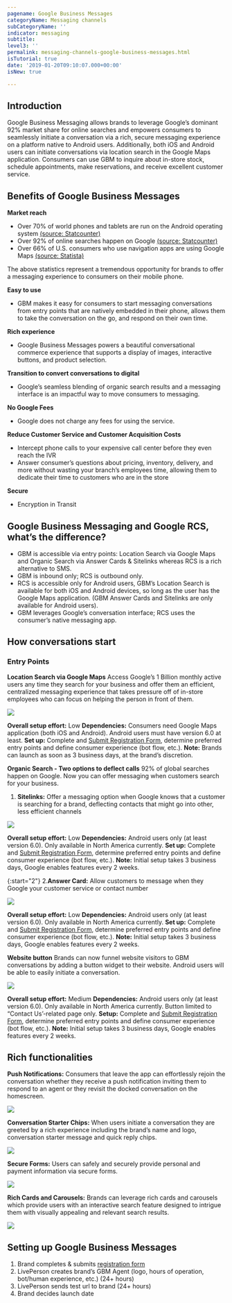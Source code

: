```yaml
---
pagename: Google Business Messages
categoryName: Messaging channels
subCategoryName: ''
indicator: messaging
subtitle: 
level3: ''
permalink: messaging-channels-google-business-messages.html
isTutorial: true
date: '2019-01-20T09:10:07.000+00:00'
isNew: true

---
```


## Introduction

Google Business Messaging allows brands to leverage Google’s dominant 92% market share for online searches and empowers consumers to seamlessly initiate a conversation via a rich, secure messaging experience on a platform native to Android users. Additionally, both iOS and Android users can initiate conversations via location search in the Google Maps application. Consumers can use GBM to inquire about in-store stock, schedule appointments, make reservations, and receive excellent customer service.

## Benefits of Google Business Messages

**Market reach**
* Over 70% of world phones and tablets are run on the Android operating system [(source: Statcounter)](https://gs.statcounter.com/os-market-share/mobile/worldwide)
* Over 92% of online searches happen on Google [(source: Statcounter)](https://gs.statcounter.com/search-engine-market-share)
* Over 66% of U.S. consumers who use navigation apps are using Google Maps [(source: Statista)](https://www.statista.com/statistics/865413/most-popular-us-mapping-apps-ranked-by-audience/)

The above statistics represent a tremendous opportunity for brands to offer a messaging experience to consumers on their mobile phone.

**Easy to use**
* GBM makes it easy for consumers to start messaging conversations from entry points that are natively embedded in their phone, allows them to take the conversation on the go, and respond on their own time.

**Rich experience**
* Google Business Messages powers a beautiful conversational commerce experience that supports a display of images, interactive buttons, and product selection.

**Transition to convert conversations to digital**
* Google’s seamless blending of organic search results and a messaging interface is an impactful way to move consumers to messaging.

**No Google Fees**
* Google does not charge any fees for using the service.

**Reduce Customer Service and Customer Acquisition Costs**
* Intercept phone calls to your expensive call center before they even reach the IVR
* Answer consumer’s questions about pricing, inventory, delivery, and more without wasting your branch’s employees time, allowing them to dedicate their time to customers who are in the store

**Secure**
* Encryption in Transit

## Google Business Messaging and Google RCS, what’s the difference?

* GBM is accessible via entry points: Location Search via Google Maps and Organic Search via Answer Cards & Sitelinks whereas RCS is a rich alternative to SMS.
* GBM is inbound only; RCS is outbound only.
* RCS is accessible only for Android users, GBM’s Location Search is available for both iOS and Android devices, so long as the user has the Google Maps application. (GBM Answer Cards and Sitelinks are only available for Android users).
* GBM leverages Google’s conversation interface; RCS uses the consumer’s native messaging app.

## How conversations start

### Entry Points

**Location Search via Google Maps** 
Access Google’s 1 Billion monthly active users any time they search for your business and offer them an efficient, centralized messaging experience that takes pressure off of in-store employees who can focus on helping the person in front of them.

![](img/google-business-messages-1.gif)

**Overall setup effort:** Low
**Dependencies:** Consumers need Google Maps application (both iOS and Android). Android users must have version 6.0 at least.
**Set up:** Complete and [Submit Registration Form](https://www.liveperson.com/gbm-registration-form/cs/), determine preferred entry points and define consumer experience (bot flow, etc.). 
**Note:** Brands can launch as soon as 3 business days, at the brand’s discretion.

**Organic Search - Two options to deflect calls**
92% of global searches happen on Google. Now you can offer messaging when customers search for your business.

1. **Sitelinks:** Offer a messaging option when Google knows that a customer is searching for a brand, deflecting contacts that might go into other, less efficient channels

![](img/google-business-messages-2.png)

**Overall setup effort:** Low
**Dependencies:** Android users only (at least version 6.0). Only available in North America currently.
**Set up:** Complete and [Submit Registration Form](https://www.liveperson.com/gbm-registration-form/cs/), determine preferred entry points and define consumer experience (bot flow, etc.). 
**Note:** Initial setup takes 3 business days, Google enables features every 2 weeks.

{:start="2"}
2.**Answer Card:** Allow customers to message when they Google your customer service or contact number

![](img/google-business-messages-3.png)

**Overall setup effort:** Low
**Dependencies:** Android users only (at least version 6.0). Only available in North America currently.
**Set up:** Complete and [Submit Registration Form](https://www.liveperson.com/gbm-registration-form/cs/), determine preferred entry points and define consumer experience (bot flow, etc.). 
**Note:** Initial setup takes 3 business days, Google enables features every 2 weeks.

**Website button**
Brands can now funnel website visitors to GBM conversations by adding a button widget to their website. Android users will be able to easily initiate a conversation.

![](img/google-business-messages-4.png)

**Overall setup effort:** Medium
**Dependencies:** Android users only (at least version 6.0). Only available in North America currently. Button limited to “Contact Us’-related page only.
**Setup:** Complete and [Submit Registration Form](https://www.liveperson.com/gbm-registration-form/cs/), determine preferred entry points and define consumer experience (bot flow, etc.). 
**Note:** Initial setup takes 3 business days, Google enables features every 2 weeks.

## Rich functionalities

**Push Notifications:** Consumers that leave the app can effortlessly rejoin the conversation whether they receive a push notification inviting them to respond to an agent or they revisit the docked conversation on the homescreen.

![](img/google-business-messages-5.png)

**Conversation Starter Chips:** When users initiate a conversation they are greeted by a rich experience including the brand’s name and logo, conversation starter message and quick reply chips.

![](img/google-business-messages-8.png)

**Secure Forms:** Users can safely and securely provide personal and payment information via secure forms.

![](img/google-business-messages-9.png)

**Rich Cards and Carousels:** Brands can leverage rich cards and carousels which provide users with an interactive search feature designed to intrigue them with visually appealing and relevant search results.

![](img/google-business-messages-10.png)

## Setting up Google Business Messages

1. Brand completes & submits [registration form](https://www.liveperson.com/gbm-registration-form/cs/)
2. LivePerson creates brand’s GBM Agent (logo, hours of operation, bot/human experience, etc.) (24+ hours)
3. LivePerson sends test url to brand (24+ hours)
4. Brand decides launch date
